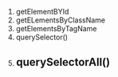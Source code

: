 1. getElementBYId
2. getELementsByClassName
3. getElementsByTagName
4. querySelector()
5. querySelectorAll()	
	- 